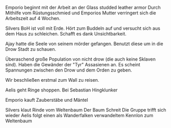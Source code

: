 Emporio beginnt mit der Arbeit an der Glass studded leather armor
Durch Mithilfe vom Rüstungsschmied und Emporios Mutter verringert sich die Arbeitszeit auf 4 Wochen.

Silvers BoH ist voll mit Erde. Hört zum Buddeln auf und versucht sich aus dem Haus zu schleichen. Schafft es dank Unsichtbarkeit.

Ajay hatte die Seele von seinem mörder gefangen.
Benutzt diese um in die Drow Stadt zu schauen.

Überaschend große Population von nicht drow (die auch keine Sklaven sind). Haben die Gewänder der "Tyr" Assasienen an. Es scheint Spannungen zwischen den Drow und dem Orden zu geben.

Wir beschließen erstmal zum Wall zu reisen. 


Aelis geht Ringe shoppen. Bei Sebastian Hingklunker

Emporio kauft Zauberstäbe und Mäntel

Silvers klaut Rinde vom Weltenbaum 
Der Baum Schreit
Die Gruppe trifft sich wieder
Aelis folgt einen als Wanderfalken verwandeltem Kennlon zum Weltenbaum

